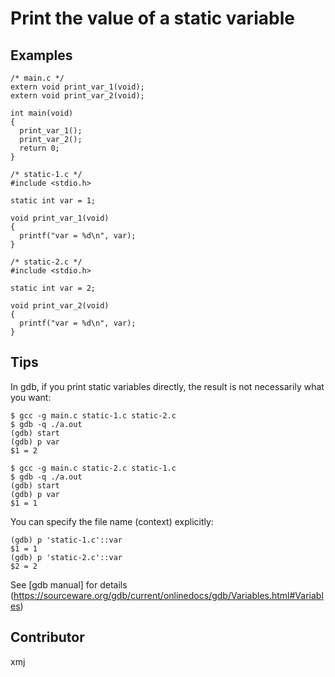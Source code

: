 # Print the value of a static variable

## Examples

	/* main.c */
	extern void print_var_1(void);
	extern void print_var_2(void);
	
	int main(void)
	{
	  print_var_1();
	  print_var_2();
	  return 0;
	}
	
	/* static-1.c */
	#include <stdio.h>
	
	static int var = 1;
	
	void print_var_1(void)
	{ 
	  printf("var = %d\n", var);
	} 
	
	/* static-2.c */
	#include <stdio.h>
	
	static int var = 2;
	
	void print_var_2(void)
	{ 
	  printf("var = %d\n", var);
	} 

## Tips

In gdb, if you print static variables directly, the result is not necessarily what you want:

	$ gcc -g main.c static-1.c static-2.c
	$ gdb -q ./a.out
	(gdb) start
	(gdb) p var
	$1 = 2

	$ gcc -g main.c static-2.c static-1.c
	$ gdb -q ./a.out
	(gdb) start
	(gdb) p var
	$1 = 1

You can specify the file name (context) explicitly:

	(gdb) p 'static-1.c'::var
	$1 = 1
	(gdb) p 'static-2.c'::var
	$2 = 2

See [gdb manual] for details (https://sourceware.org/gdb/current/onlinedocs/gdb/Variables.html#Variables)

## Contributor

xmj

